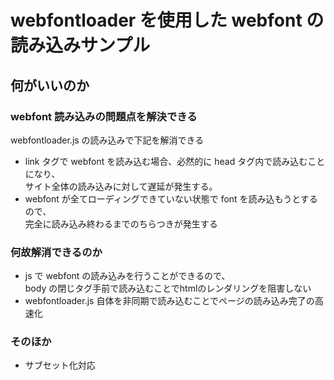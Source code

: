 # webfontloader を使用した webfont の読み込みサンプル
## 何がいいのか
### webfont 読み込みの問題点を解決できる
webfontloader.js の読み込みで下記を解消できる

* link タグで webfont を読み込む場合、必然的に head タグ内で読み込むことになり、  
サイト全体の読み込みに対して遅延が発生する。
* webfont が全てローディングできていない状態で font を読み込もうとするので、  
完全に読み込み終わるまでのちらつきが発生する

### 何故解消できるのか
* js で webfont の読み込みを行うことができるので、  
body の閉じタグ手前で読み込むことでhtmlのレンダリングを阻害しない
* webfontloader.js 自体を非同期で読み込むことでページの読み込み完了の高速化

### そのほか
* サブセット化対応
